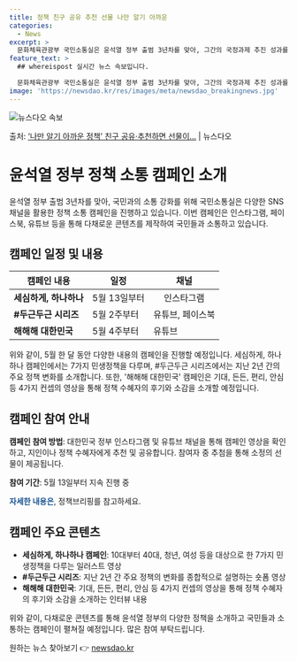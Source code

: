 ```yaml
---
title: 정책 친구 공유 추천 선물 나만 알기 아까운
categories:
  - News
excerpt: >
  문화체육관광부 국민소통실은 윤석열 정부 출범 3년차를 맞아, 그간의 국정과제 추진 성과를 국민과 공유하는 취…
feature_text: >
  ## whereispost 실시간 뉴스 속보입니다.

  문화체육관광부 국민소통실은 윤석열 정부 출범 3년차를 맞아, 그간의 국정과제 추진 성과를 국민과 공유하는 취…
image: 'https://newsdao.kr/res/images/meta/newsdao_breakingnews.jpg'
---
```


![뉴스다오 속보](https://newsdao.kr/res/images/meta/newsdao_breakingnews.jpg)

<p>출처: <a href="https://newsdao.kr/3775" rel="dofollow">‘나만 알기 아까운 정책’ 친구 공유·추천하면 선물이…</a> | 뉴스다오</p>

<h1><strong>윤석열 정부 정책 소통 캠페인 소개</strong></h1>

<p data-ke-size="size16">윤석열 정부 출범 3년차를 맞아, 국민과의 소통 강화를 위해 국민소통실은 다양한 SNS 채널을 활용한 정책 소통 캠페인을 진행하고 있습니다. 이번 캠페인은 인스타그램, 페이스북, 유튜브 등을 통해 다채로운 콘텐츠를 제작하여 국민들과 소통하고 있습니다.</p>

<h2 data-ke-size="size26"><strong>캠페인 일정 및 내용</strong></h2>

<table>
    <thead>
        <tr>
            <th>캠페인 내용</th>
            <th>일정</th>
            <th>채널</th>
        </tr>
    </thead>
    <tbody>
        <tr>
            <td style="text-align: center; height: 17px;"><strong>세심하게, 하나하나</strong></td>
            <td style="text-align: center; height: 17px;">5월 13일부터</td>
            <td style="text-align: center; height: 17px;">인스타그램</td>
        </tr>
        <tr>
            <td><strong>#두근두근 시리즈</strong></td>
            <td>5월 2주부터</td>
            <td>유튜브, 페이스북</td>
        </tr>
        <tr>
            <td><strong>해해해 대한민국</strong></td>
            <td>5월 4주부터</td>
            <td>유튜브</td>
        </tr>
    </tbody>
</table>

<p data-ke-size="size16">위와 같이, 5월 한 달 동안 다양한 내용의 캠페인을 진행할 예정입니다. 세심하게, 하나하나 캠페인에서는 7가지 민생정책을 다루며, #두근두근 시리즈에서는 지난 2년 간의 주요 정책 변화를 소개합니다. 또한, '해해해 대한민국' 캠페인은 기대, 든든, 편리, 안심 등 4가지 컨셉의 영상을 통해 정책 수혜자의 후기와 소감을 소개할 예정입니다.</p>

<h2 data-ke-size="size26"><strong>캠페인 참여 안내</strong></h2>

<p data-ke-size="size16"><strong>캠페인 참여 방법</strong>: 대한민국 정부 인스타그램 및 유튜브 채널을 통해 캠페인 영상을 확인하고, 지인이나 정책 수혜자에게 추천 및 공유합니다. 참여자 중 추첨을 통해 소정의 선물이 제공됩니다.</p>

<p data-ke-size="size16"><strong>참여 기간</strong>: 5월 13일부터 지속 진행 중</p>

<p data-ke-size="size16"><b><span style="color: #1a5490;">자세한 내용은</span></b>, 정책브리핑를 참고하세요.</p>

<h2 data-ke-size="size26"><strong>캠페인 주요 콘텐츠</strong></h2>

<ul>
    <li><strong>세심하게, 하나하나 캠페인</strong>: 10대부터 40대, 청년, 여성 등을 대상으로 한 7가지 민생정책을 다루는 일러스트 영상</li>
    <li><strong>#두근두근 시리즈</strong>: 지난 2년 간 주요 정책의 변화를 종합적으로 설명하는 숏폼 영상</li>
    <li><strong>해해해 대한민국</strong>: 기대, 든든, 편리, 안심 등 4가지 컨셉의 영상을 통해 정책 수혜자의 후기와 소감을 소개하는 인터뷰 내용</li>
</ul>

<p data-ke-size="size16">위와 같이, 다채로운 콘텐츠를 통해 윤석열 정부의 다양한 정책을 소개하고 국민들과 소통하는 캠페인이 펼쳐질 예정입니다. 많은 참여 부탁드립니다.</p>
 

원하는 뉴스 찾아보기 👉 <a href="https://newsdao.kr" rel="dofollow">newsdao.kr</a>


